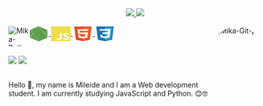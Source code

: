 <div align="center">
  <a href="https://github.com/Mileide-Mikka">
  <img height="180em" src="https://github-readme-stats.vercel.app/api?username=Mileide-Mikka&show_icons=true&theme=onedark&include_all_commits=true&count_private=true"/>
  <img height="180em" src="https://github-readme-stats.vercel.app/api/top-langs/?username=Mileide-Mikka&layout=compact&langs_count=7&theme=onedark"/>
</div>

  <div style="display: inline_block"><br>
  <img align="center" alt="Mikka-Node-JS" height="30" width="40" src="https://raw.githubusercontent.com/devicons/devicon/master/icons/nodejs/nodejs-plain.svg">
  <img align="center" alt="Mikka-Js" height="30" width="40" src="https://raw.githubusercontent.com/devicons/devicon/master/icons/javascript/javascript-plain.svg">
  <img align="center" alt="Mikka-HTML" height="30" width="40" src="https://raw.githubusercontent.com/devicons/devicon/master/icons/html5/html5-original.svg">
  <img align="center" alt="Mikka-CSS" height="30" width="40" src="https://raw.githubusercontent.com/devicons/devicon/master/icons/css3/css3-original.svg">
  <img align="right" alt="Mika-Git-pic" height="150" style="border-radius:50px;" src="https://media.giphy.com/media/NlDbMQMsLo5b14zy0s/giphy.gif">
  <img align="left" alt="Mika-Python-pic" height="40" width="40" src="https://s3.dualstack.us-east-2.amazonaws.com/pythondotorg-assets/media/files/python-logo-only.svg">
</div>
  
  ##
  
  <div>
  <a href="https://www.linkedin.com/in/mileide-silva-de-arruda/" target="_blank"><img src="https://img.shields.io/badge/-LinkedIn-%230077B5?style=for-the-badge&logo=linkedin&logoColor=white" target="_blank"></a>
      <a href="https://www.instagram.com/nerd.dev_girl/" target="_blank"><img src="https://img.shields.io/badge/-Instagram-%23E4405F?style=for-the-badge&logo=instagram&logoColor=white" target="_blank"></a> 
 </div>
  
  ##
  
  Hello 👋, my name is Mileide and I am a Web development student. I am currently studying JavaScript and Python. 😊🤓

